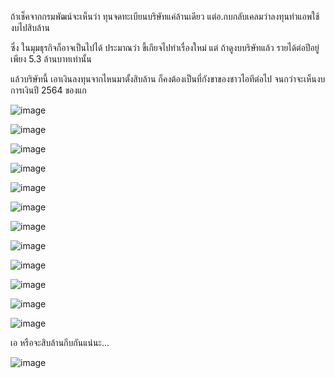 ถ้าเช็คจากกรมพัฒน์จะเห็นว่า ทุนจดทะเบียนบริษัทแค่ล้านเดียว แต่อ.กบกลับเคลมว่าลงทุนทำแอพใช้งบไปสิบล้าน

ซึ่ง ในมุมธุรกิจก็อาจเป็นไปได้ ประมาณว่า ขี้เกียจไปทำเรื่องใหม่
แต่ ถ้าดูงบบริษัทแล้ว รายได้ต่อปีอยู่เพียง 5.3 ล้านบาทเท่านั้น

แล้วบริษัทนี้ เอาเงินลงทุนจากไหนมาตั้งสิบล้าน ก็คงต้องเป็นที่กังขาของชาวไอทีต่อไป จนกว่าจะเห็นงบการเงินปี 2564 ของแก

![image](https://user-images.githubusercontent.com/56834844/115819539-397c6480-a429-11eb-9f0a-3ad287276dff.png)

![image](https://user-images.githubusercontent.com/56834844/115819342-da1e5480-a428-11eb-81ce-11518d74568b.png)

![image](https://user-images.githubusercontent.com/56834844/115819447-0934c600-a429-11eb-9eba-587803307b86.png)

![image](https://user-images.githubusercontent.com/56834844/115819459-105bd400-a429-11eb-8e62-564d9bff79ba.png)

![image](https://user-images.githubusercontent.com/56834844/115819469-16ea4b80-a429-11eb-8b25-100853087ab9.png)

![image](https://user-images.githubusercontent.com/56834844/115819472-1c479600-a429-11eb-889a-2a95531a1b1a.png)

![image](https://user-images.githubusercontent.com/56834844/115819479-2073b380-a429-11eb-860e-008ea2976c92.png)

![image](https://user-images.githubusercontent.com/56834844/115819490-249fd100-a429-11eb-8881-bb21e06b45f3.png)

![image](https://user-images.githubusercontent.com/56834844/115819370-e4405300-a428-11eb-8981-be262d95075a.png)

![image](https://user-images.githubusercontent.com/56834844/115819382-ec988e00-a428-11eb-8b31-f01fdcac64dc.png)

![image](https://user-images.githubusercontent.com/56834844/115819392-f3bf9c00-a428-11eb-8f92-15710063ad0a.png)

![image](https://user-images.githubusercontent.com/56834844/115819420-fde19a80-a428-11eb-8dca-91eb65189901.png)

เอ หรือจะสิบล้านกีบกันแน่นะ...

![image](https://user-images.githubusercontent.com/56834844/115819580-544ed900-a429-11eb-9775-cd6c92509d4a.png)
